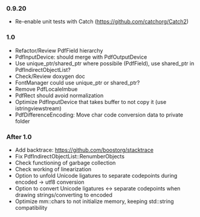 ### 0.9.20
- Re-enable unit tests with Catch (https://github.com/catchorg/Catch2)

### 1.0
- Refactor/Review PdfField hierarchy
- PdfInputDevice: should merge with PdfOutputDevice
- Use unique_ptr/shared_ptr where possibile (PdfField), use shared_ptr in PdfIndirectObjectList?
- Check/Review doxygen doc
- FontManager could use unique_ptr or shared_ptr?
- Remove PdfLocaleImbue
- PdfRect should avoid normalization
- Optimize PdfInputDevice that takes buffer to not copy it (use istringviewstream)
- PdfDifferenceEncoding: Move char code conversion data to private folder

### After 1.0
- Add backtrace: https://github.com/boostorg/stacktrace
- Fix PdfIndirectObjectList::RenumberObjects
- Check functioning of garbage collection
- Check working of linearization
- Option to unfold Unicode ligatures to separate codepoints during encoded -> utf8 conversion
- Option to convert Unicode ligatures <-> separate codepoints when drawing strings/converting to encoded
- Optimize mm::chars to not initialize memory, keeping std::string compatibility
